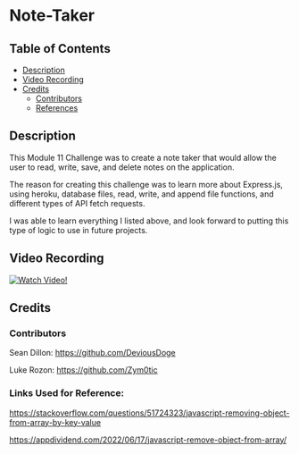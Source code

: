 # Note-Taker

## Table of Contents
  - [Description](#description)
  - [Video Recording](#video-recording)
  - [Credits](#credits)
    - [Contributors](#contributors)
    - [References](#links-used-for-reference)

## Description

This Module 11 Challenge was to create a note taker that would allow the user to read, write, save, and delete notes on the application.

The reason for creating this challenge was to learn more about Express.js, using heroku, database files, read, write, and append file functions, and different types of API fetch requests.

I was able to learn everything I listed above, and look forward to putting this type of logic to use in future projects.

## Video Recording

[![Watch Video!](https://img.youtube.com/vi/LO-mRJA2lIk/maxresdefault.jpg)](https://youtu.be/LO-mRJA2lIk)

## Credits

### Contributors

Sean Dillon: https://github.com/DeviousDoge

Luke Rozon: https://github.com/Zym0tic

### Links Used for Reference:

https://stackoverflow.com/questions/51724323/javascript-removing-object-from-array-by-key-value

https://appdividend.com/2022/06/17/javascript-remove-object-from-array/